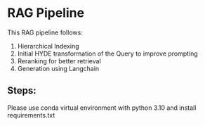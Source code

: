 # RAG Pipeline

This RAG pipeline follows:
1. Hierarchical Indexing
2. Initial HYDE transformation of the Query to improve prompting
3. Reranking for better retrieval
4. Generation using Langchain

## Steps:
Please use conda virtual environment with python 3.10 and install requirements.txt

